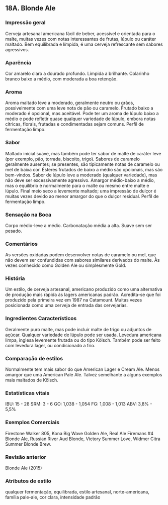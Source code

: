 ## 18A. Blonde Ale

### Impressão geral

Cerveja artesanal americana fácil de beber, acessível e orientada para o malte, muitas vezes com notas interessantes de frutas, lúpulo ou caráter maltado. Bem equilibrada e límpida, é uma cerveja refrescante sem sabores agressivos.

### Aparência

Cor amarelo claro a dourado profundo. Límpida a brilhante. Colarinho branco baixo a médio, com moderada a boa retenção.

### Aroma

Aroma maltado leve a moderado, geralmente neutro ou grãos, possivelmente com uma leve nota de pão ou caramelo. Frutado baixo a moderado é opcional, mas aceitável. Pode ter um aroma de lúpulo baixo a médio e pode refletir quase qualquer variedade de lúpulo, embora notas cítricas, florais, frutadas e condimentadas sejam comuns. Perfil de fermentação limpo.

### Sabor

Maltado inicial suave, mas também pode ter sabor de malte de caráter leve (por exemplo, pão, torrada, biscoito, trigo). Sabores de caramelo geralmente ausentes; se presentes, são tipicamente notas de caramelo ou mel de baixa cor. Ésteres frutados de baixo a médio são opcionais, mas são bem-vindos. Sabor de lúpulo leve a moderado (qualquer variedade), mas não deve ser excessivamente agressivo. Amargor médio-baixo a médio, mas o equilíbrio é normalmente para o malte ou mesmo entre malte e lúpulo. Final meio seco a levemente maltado; uma impressão de dulçor é muitas vezes devido ao menor amargor do que o dulçor residual. Perfil de fermentação limpo.

### Sensação na Boca

Corpo médio-leve a médio. Carbonatação média a alta. Suave sem ser pesado.

### Comentários

As versões oxidadas podem desenvolver notas de caramelo ou mel, que não devem ser confundidas com sabores similares derivados do malte. Às vezes conhecido como Golden Ale ou simplesmente Gold.

### História

Um estilo, de cerveja artesanal, americano produzido como uma alternativa de produção mais rápida às lagers americanas padrão. Acredita-se que foi produzido pela primeira vez em 1987 na Catamount. Muitas vezes posicionada como uma cerveja de entrada das cervejarias.

### Ingredientes Característicos

Geralmente puro malte, mas pode incluir malte de trigo ou adjuntos de açúcar. Qualquer variedade de lúpulo pode ser usada. Levedura americana limpa, inglesa levemente frutada ou do tipo Kölsch. Também pode ser feito com levedura lager, ou condicionado a frio.

### Comparação de estilos

Normalmente tem mais sabor do que American Lager e Cream Ale. Menos amargor que uma American Pale Ale. Talvez semelhante a alguns exemplos mais maltados de Kölsch.

### Estatísticas vitais

IBU: 15 - 28
SRM: 3 - 6
GO: 1,038 - 1,054
FG: 1,008 - 1,013
ABV: 3,8% - 5,5%

### Exemplos Comerciais

Firestone Walker 805, Kona Big Wave Golden Ale, Real Ale Firemans #4 Blonde Ale, Russian River Aud Blonde, Victory Summer Love, Widmer Citra Summer Blonde Brew.

### Revisão anterior

Blonde Ale (2015)

### Atributos de estilo

qualquer fermentação, equilibrada, estilo artesanal, norte-americana, família pale-ale, cor clara, intensidade padrão